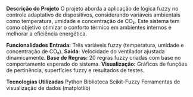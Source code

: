 **Descrição do Projeto**
O projeto aborda a aplicação de lógica fuzzy no controle adaptativo de dispositivos, considerando variáveis ambientais como temperatura, umidade e concentração de CO₂. Este sistema tem como objetivo otimizar o conforto térmico em ambientes internos e melhorar a eficiência energética.

**Funcionalidades**
**Entrada:** Três variáveis fuzzy (temperatura, umidade e concentração de CO₂).
**Saída:** Velocidade do ventilador ajustada dinamicamente.
**Base de Regras:** 20 regras fuzzy criadas com base no comportamento esperado do sistema.
**Visualização:** Gráficos de funções de pertinência, superfícies fuzzy e resultados de testes.

**Tecnologias Utilizadas**
Python
Biblioteca Scikit-Fuzzy
Ferramentas de visualização de dados (matplotlib)
